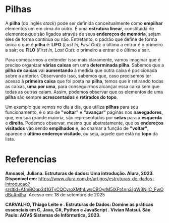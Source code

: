 # Pilhas 

A **pilha** (do inglês _stack_) pode ser definida conceitualmente como **empilhar** elementos um em cima do outro. É uma **estrutura linear**, constituída de elementos que são ligados através de seus **endereços de memória**, sejam eles de forma contínua ou não. Entretanto, o padrão que define de forma única o que é **pilha** é: **LIFO** (_Last In, First Out_): o último a entrar é o primeiro a sair; ou **FILO** (_First In, Last Out_): o primeiro a entrar é o último a sair.

Para começarmos a entender isso mais claramente, vamos imaginar que é preciso organizar **várias caixas** em uma **determinada pilha**. Sabemos que a **pilha de caixas** vai **aumentando** à medida que outra caixa é posicionada sobre a anterior. Observando isso, sabemos que, caso precisemos ter acesso à **primeira caixa** que foi posta na **pilha**, temos que ir retirando todas as caixas, **uma por uma**, para conseguirmos alcançar essa caixa sem que todas as outras caiam. Assim, podemos observar que os elementos de uma **pilha** são sempre **acrescentados** e **retirados do topo**.

Um exemplo que vemos no dia a dia, que utiliza **pilhas** para seu funcionamento, é o ato de **"voltar"** e **"avançar"** páginas nos **navegadores**, que, em sua grande maioria, são representados por **setas** para a **esquerda** e **direita**. Podemos observar, mesmo que abstratamente, que os **endereços visitados** vão sendo **empilhados** e, ao chamar a função de **"voltar"**, aparece o **último endereço visitado**, ou seja, aquele que está no **topo** da lista.

# Referencias 

**Amoasei, Juliana. Estruturas de dados: Uma introdução. Alura, 2023. Disponível em:**  https://www.alura.com.br/artigos/estruturas-de-dados-introducao?srsltid=AfmBOop341GTyCQCyroXMfhLwsCBOyrM5lXFt4nn31gW3NjIC_FwOdBu#pilha. Acesso em: 18 de setembro de 2025

**CARVALHO, Thiago Leite e . Estruturas de Dados: Domine as práticas essenciais em C, Java, C#, Python e JavaScript . Vivian Matsui. São Paulo: AOVS Sistemas de Infórmatica, 2023.**

